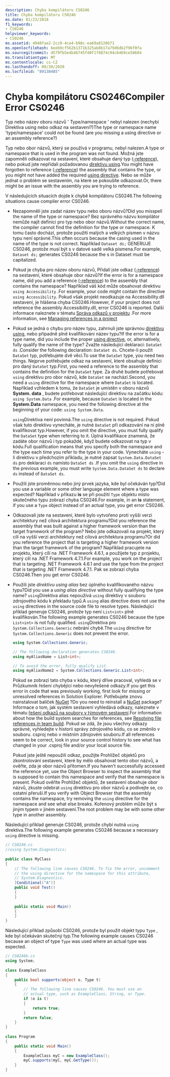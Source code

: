 ```yaml
---
description: Chyba kompilátoru CS0246
title: Chyba kompilátoru CS0246
ms.date: 01/23/2018
f1_keywords:
- CS0246
helpviewer_keywords:
- CS0246
ms.assetid: 4948fae2-2cc0-4ce4-b98c-ea69a8120b71
ms.openlocfilehash: 6eeb9cf562b1371b325ab8b17a79d6db2f96f0fa
ms.sourcegitcommit: d579fb5e4b46745fd0f1f8874c94c6469ce58604
ms.translationtype: MT
ms.contentlocale: cs-CZ
ms.lasthandoff: 08/30/2020
ms.locfileid: "89138485"
---
```

# <a name="compiler-error-cs0246"></a><span data-ttu-id="c0747-103">Chyba kompilátoru CS0246</span><span class="sxs-lookup"><span data-stu-id="c0747-103">Compiler Error CS0246</span></span>

<span data-ttu-id="c0747-104">Typ nebo název oboru názvů ' Type/namespace ' nebyl nalezen (nechybí Direktiva using nebo odkaz na sestavení?)</span><span class="sxs-lookup"><span data-stu-id="c0747-104">The type or namespace name 'type/namespace' could not be found (are you missing a using directive or an assembly reference?)</span></span>  
  
<span data-ttu-id="c0747-105">Typ nebo obor názvů, který se používá v programu, nebyl nalezen.</span><span class="sxs-lookup"><span data-stu-id="c0747-105">A type or namespace that is used in the program was not found.</span></span> <span data-ttu-id="c0747-106">Možná jste zapomněli odkazovat na sestavení, které obsahuje daný typ ([-reference](../compiler-options/reference-compiler-option.md)), nebo pokud jste nepřidali požadovanou [direktivu using](../keywords/using-directive.md).</span><span class="sxs-lookup"><span data-stu-id="c0747-106">You might have forgotten to reference ([-reference](../compiler-options/reference-compiler-option.md)) the assembly that contains the type, or you might not have added the required [using directive](../keywords/using-directive.md).</span></span>  <span data-ttu-id="c0747-107">Nebo se může jednat o problém se sestavením, na které se pokoušíte odkazovat.</span><span class="sxs-lookup"><span data-stu-id="c0747-107">Or, there might be an issue with the assembly you are trying to reference.</span></span>  
  
<span data-ttu-id="c0747-108">V následujících situacích dojde k chybě kompilátoru CS0246.</span><span class="sxs-lookup"><span data-stu-id="c0747-108">The following situations cause compiler error CS0246.</span></span>  
  
- <span data-ttu-id="c0747-109">Nezapomněli jste zadat název typu nebo oboru názvů?</span><span class="sxs-lookup"><span data-stu-id="c0747-109">Did you misspell the name of the type or namespace?</span></span> <span data-ttu-id="c0747-110">Bez správného názvu kompilátor nemůže najít definici pro typ nebo obor názvů.</span><span class="sxs-lookup"><span data-stu-id="c0747-110">Without the correct name, the compiler cannot find the definition for the type or namespace.</span></span> <span data-ttu-id="c0747-111">K tomu často dochází, protože použití malých a velkých písmen v názvu typu není správné.</span><span class="sxs-lookup"><span data-stu-id="c0747-111">This often occurs because the casing used in the name of the type is not correct.</span></span> <span data-ttu-id="c0747-112">Například `Dataset ds;` GENERUJE CS0246, protože musí být s v datové sadě velká písmena.</span><span class="sxs-lookup"><span data-stu-id="c0747-112">For example, `Dataset ds;` generates CS0246 because the s in Dataset must be capitalized.</span></span>  
  
- <span data-ttu-id="c0747-113">Pokud je chyba pro název oboru názvů, Přidali jste odkaz ([-reference](../compiler-options/reference-compiler-option.md)) na sestavení, které obsahuje obor názvů?</span><span class="sxs-lookup"><span data-stu-id="c0747-113">If the error is for a namespace name, did you add a reference ([-reference](../compiler-options/reference-compiler-option.md)) to the assembly that contains the namespace?</span></span> <span data-ttu-id="c0747-114">Například váš kód může obsahovat direktivu `using Accessibility` .</span><span class="sxs-lookup"><span data-stu-id="c0747-114">For example, your code might contain the directive `using Accessibility`.</span></span> <span data-ttu-id="c0747-115">Pokud však projekt neodkazuje na Accessibility.dll sestavení, je hlášena chyba CS0246.</span><span class="sxs-lookup"><span data-stu-id="c0747-115">However, if your project does not reference the assembly Accessibility.dll, error CS0246 is reported.</span></span> <span data-ttu-id="c0747-116">Další informace naleznete v tématu [Správa odkazů v projektu](/visualstudio/ide/managing-references-in-a-project) .</span><span class="sxs-lookup"><span data-stu-id="c0747-116">For more information, see [Managing references in a project](/visualstudio/ide/managing-references-in-a-project)</span></span>  
  
- <span data-ttu-id="c0747-117">Pokud se jedná o chybu pro název typu, zahrnuli jste správnou [direktivu using](../keywords/using-directive.md), nebo případně plně kvalifikováni název typu?</span><span class="sxs-lookup"><span data-stu-id="c0747-117">If the error is for a type name, did you include the proper [using directive](../keywords/using-directive.md), or, alternatively, fully qualify the name of the type?</span></span> <span data-ttu-id="c0747-118">Zvažte následující deklaraci: `DataSet ds` .</span><span class="sxs-lookup"><span data-stu-id="c0747-118">Consider the following declaration: `DataSet ds`.</span></span> <span data-ttu-id="c0747-119">Chcete-li použít `DataSet` typ, potřebujete dvě věci.</span><span class="sxs-lookup"><span data-stu-id="c0747-119">To use the `DataSet` type, you need two things.</span></span> <span data-ttu-id="c0747-120">Nejprve potřebujete odkaz na sestavení, které obsahuje definici pro daný `DataSet` typ.</span><span class="sxs-lookup"><span data-stu-id="c0747-120">First, you need a reference to the assembly that contains the definition for the `DataSet` type.</span></span> <span data-ttu-id="c0747-121">Za druhé budete potřebovat `using` direktivu pro obor názvů, kde `DataSet` se nachází.</span><span class="sxs-lookup"><span data-stu-id="c0747-121">Second, you need a `using` directive for the namespace where `DataSet` is located.</span></span> <span data-ttu-id="c0747-122">Například vzhledem k tomu, že `DataSet` je umístěn v oboru názvů **System. data** , budete potřebovat následující direktivu na začátku kódu: `using System.Data` .</span><span class="sxs-lookup"><span data-stu-id="c0747-122">For example, because `DataSet` is located in the **System.Data** namespace, you need the following directive at the beginning of your code: `using System.Data`.</span></span>  
  
     <span data-ttu-id="c0747-123">`using`Direktiva není povinná.</span><span class="sxs-lookup"><span data-stu-id="c0747-123">The `using` directive is not required.</span></span> <span data-ttu-id="c0747-124">Pokud však tuto direktivu vynecháte, je nutné `DataSet` při odkazování na ni plně kvalifikovat typ.</span><span class="sxs-lookup"><span data-stu-id="c0747-124">However, if you omit the directive, you must fully qualify the `DataSet` type when referring to it.</span></span> <span data-ttu-id="c0747-125">Úplná kvalifikace znamená, že zadáte obor názvů i typ pokaždé, když budete odkazovat na typ v kódu.</span><span class="sxs-lookup"><span data-stu-id="c0747-125">Full qualification means that you specify both the namespace and the type each time you refer to the type in your code.</span></span> <span data-ttu-id="c0747-126">Vynecháte `using` -li direktivu v předchozím příkladu, je nutné zapsat `System.Data.DataSet ds` pro deklaraci `ds` namísto `DataSet ds` .</span><span class="sxs-lookup"><span data-stu-id="c0747-126">If you omit the `using` directive in the previous example, you must write `System.Data.DataSet ds` to declare `ds` instead of `DataSet ds`.</span></span>  
  
- <span data-ttu-id="c0747-127">Použili jste proměnnou nebo jiný prvek jazyka, kde byl očekáván typ?</span><span class="sxs-lookup"><span data-stu-id="c0747-127">Did you use a variable or some other language element where a type was expected?</span></span> <span data-ttu-id="c0747-128">Například v příkazu **is** se při použití `Type` objektu místo skutečného typu zobrazí chyba CS0246.</span><span class="sxs-lookup"><span data-stu-id="c0747-128">For example, in an **is** statement, if you use a `Type` object instead of an actual type, you get error CS0246.</span></span>  

- <span data-ttu-id="c0747-129">Odkazovali jste na sestavení, které bylo vytvořeno proti vyšší verzi architektury než cílová architektura programu?</span><span class="sxs-lookup"><span data-stu-id="c0747-129">Did you reference the assembly that was built against a higher framework version than the target framework of the program?</span></span> <span data-ttu-id="c0747-130">Nebo jste odkazovali na projekt, který cílí na vyšší verzi architektury než cílová architektura programu?</span><span class="sxs-lookup"><span data-stu-id="c0747-130">Or did you reference the project that is targeting a higher framework version than the target framework of the program?</span></span> <span data-ttu-id="c0747-131">Například pracujete na projektu, který cílí na .NET Framework 4.6.1, a použijete typ z projektu, který cílí na .NET Framework 4.7.1.</span><span class="sxs-lookup"><span data-stu-id="c0747-131">For example, you work on the project that is targeting .NET Framework 4.6.1 and use the type from the project that is targeting .NET Framework 4.7.1.</span></span> <span data-ttu-id="c0747-132">Pak se zobrazí chyba CS0246.</span><span class="sxs-lookup"><span data-stu-id="c0747-132">Then you get error CS0246.</span></span>
  
- <span data-ttu-id="c0747-133">Použili jste *direktivu using alias* bez úplného kvalifikovaného názvu typu?</span><span class="sxs-lookup"><span data-stu-id="c0747-133">Did you use a *using alias directive* without fully qualifying the type name?</span></span> <span data-ttu-id="c0747-134">`using`Direktiva alias nepoužívá `using` direktivy v souboru zdrojového kódu k překladu typů.</span><span class="sxs-lookup"><span data-stu-id="c0747-134">A `using` alias directive does not use the `using` directives in the source code file to resolve types.</span></span> <span data-ttu-id="c0747-135">Následující příklad generuje CS0246, protože typ není `List<int>` plně kvalifikován.</span><span class="sxs-lookup"><span data-stu-id="c0747-135">The following example generates CS0246 because the type `List<int>` is not fully qualified.</span></span> <span data-ttu-id="c0747-136">`using`Direktiva pro `System.Collections.Generic` nebrání chybě.</span><span class="sxs-lookup"><span data-stu-id="c0747-136">The `using` directive for `System.Collections.Generic` does not prevent the error.</span></span>  
  
    ```csharp  
    using System.Collections.Generic;  
  
    // The following declaration generates CS0246.  
    using myAliasName = List<int>;
  
    // To avoid the error, fully qualify List.  
    using myAliasName2 = System.Collections.Generic.List<int>;  
    ```  
  
     <span data-ttu-id="c0747-137">Pokud se zobrazí tato chyba v kódu, který dříve pracoval, vyhledá se v Průzkumník řešení chybějící nebo nevyřešené odkazy.</span><span class="sxs-lookup"><span data-stu-id="c0747-137">If you get this error in code that was previously working, first look for missing or unresolved references in Solution Explorer.</span></span> <span data-ttu-id="c0747-138">Potřebujete znovu nainstalovat balíček [NuGet](https://www.nuget.org/) ?</span><span class="sxs-lookup"><span data-stu-id="c0747-138">Do you need to reinstall a [NuGet](https://www.nuget.org/) package?</span></span> <span data-ttu-id="c0747-139">Informace o tom, jak systém sestavení vyhledává odkazy, naleznete v tématu [řešení odkazů na soubory v týmovém sestavení](https://docs.microsoft.com/archive/blogs/manishagarwal/resolving-file-references-in-team-build-part-2).</span><span class="sxs-lookup"><span data-stu-id="c0747-139">For information about how the build system searches for references, see [Resolving file references in team build](https://docs.microsoft.com/archive/blogs/manishagarwal/resolving-file-references-in-team-build-part-2).</span></span> <span data-ttu-id="c0747-140">Pokud se zdá, že jsou všechny odkazy správné, vyhledejte v historii správy zdrojového kódu, co se změnilo v souboru. csproj nebo v místním zdrojovém souboru.</span><span class="sxs-lookup"><span data-stu-id="c0747-140">If all references seem to be correct, look in your source control history to see what has changed in your .csproj file and/or your local source file.</span></span>  
  
     <span data-ttu-id="c0747-141">Pokud jste ještě nepoužili odkaz, použijte Prohlížeč objektů pro zkontrolování sestavení, které by mělo obsahovat tento obor názvů, a ověřte, zda je obor názvů přítomen.</span><span class="sxs-lookup"><span data-stu-id="c0747-141">If you haven’t successfully accessed the reference yet, use the Object Browser to inspect the assembly that is supposed to contain this namespace and verify that the namespace is present.</span></span> <span data-ttu-id="c0747-142">Pokud ověříte Prohlížeč objektů, že sestavení obsahuje obor názvů, zkuste odebrat `using` direktivu pro obor názvů a podívejte se, co ostatní přeruší.</span><span class="sxs-lookup"><span data-stu-id="c0747-142">If you verify with Object Browser that the assembly contains the namespace, try removing the `using` directive for the namespace and see what else breaks.</span></span> <span data-ttu-id="c0747-143">Kořenový problém může být s jiným typem v jiném sestavení.</span><span class="sxs-lookup"><span data-stu-id="c0747-143">The root problem may be with some other type in another assembly.</span></span>  
  
<span data-ttu-id="c0747-144">Následující příklad generuje CS0246, protože chybí nutná `using` direktiva.</span><span class="sxs-lookup"><span data-stu-id="c0747-144">The following example generates CS0246 because a necessary `using` directive is missing.</span></span>  
  
```csharp  
// CS0246.cs  
//using System.Diagnostics;  
  
public class MyClass  
{  
    // The following line causes CS0246. To fix the error, uncomment  
    // the using directive for the namespace for this attribute,  
    // System.Diagnostics.  
    [Conditional("A")]  
    public void Test()  
    {  
    }  
  
    public static void Main()  
    {  
    }  
}  
```  
  
<span data-ttu-id="c0747-145">Následující příklad způsobí CS0246, protože byl použit objekt typu `Type` , kde byl očekáván skutečný typ.</span><span class="sxs-lookup"><span data-stu-id="c0747-145">The following example causes CS0246 because an object of type `Type` was used where an actual type was expected.</span></span>  
  
```csharp  
// CS0246b.cs  
using System;  
  
class ExampleClass  
{  
    public bool supports(object o, Type t)  
    {  
        // The following line causes CS0246. You must use an  
        // actual type, such as ExampleClass, String, or Type.  
        if (o is t)  
        {  
            return true;  
        }  
        return false;  
    }  
}  
  
class Program  
{  
    public static void Main()  
    {  
        ExampleClass myC = new ExampleClass();  
        myC.supports(myC, myC.GetType());  
    }  
}  
```
